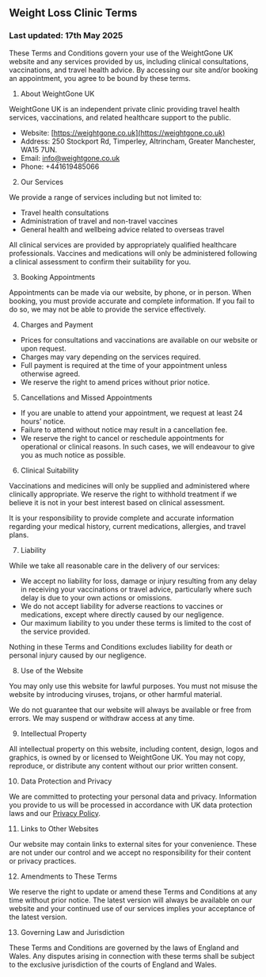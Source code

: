 
## Weight Loss Clinic Terms

### Last updated: 17th May 2025

These Terms and Conditions govern your use of the WeightGone UK website and any services provided by us, including clinical consultations, vaccinations, and travel health advice. By accessing our site and/or booking an appointment, you agree to be bound by these terms.

1. About WeightGone UK

WeightGone UK is an independent private clinic providing travel health services, vaccinations, and related healthcare support to the public.

- Website: [https://weightgone.co.uk](https://weightgone.co.uk)
- Address: 250 Stockport Rd, Timperley, Altrincham, Greater Manchester, WA15 7UN.
- Email: info@weightgone.co.uk
- Phone: +441619485066

2. Our Services

We provide a range of services including but not limited to:

- Travel health consultations
- Administration of travel and non-travel vaccines
- General health and wellbeing advice related to overseas travel

All clinical services are provided by appropriately qualified healthcare professionals. Vaccines and medications will only be administered following a clinical assessment to confirm their suitability for you.

3. Booking Appointments

Appointments can be made via our website, by phone, or in person. When booking, you must provide accurate and complete information. If you fail to do so, we may not be able to provide the service effectively.

4. Charges and Payment

- Prices for consultations and vaccinations are available on our website or upon request.
- Charges may vary depending on the services required.
- Full payment is required at the time of your appointment unless otherwise agreed.
- We reserve the right to amend prices without prior notice.

5. Cancellations and Missed Appointments

- If you are unable to attend your appointment, we request at least 24 hours’ notice.
- Failure to attend without notice may result in a cancellation fee.
- We reserve the right to cancel or reschedule appointments for operational or clinical reasons. In such cases, we will endeavour to give you as much notice as possible.

6. Clinical Suitability

Vaccinations and medicines will only be supplied and administered where clinically appropriate. We reserve the right to withhold treatment if we believe it is not in your best interest based on clinical assessment.

It is your responsibility to provide complete and accurate information regarding your medical history, current medications, allergies, and travel plans.

7. Liability

While we take all reasonable care in the delivery of our services:

- We accept no liability for loss, damage or injury resulting from any delay in receiving your vaccinations or travel advice, particularly where such delay is due to your own actions or omissions.
- We do not accept liability for adverse reactions to vaccines or medications, except where directly caused by our negligence.
- Our maximum liability to you under these terms is limited to the cost of the service provided.

Nothing in these Terms and Conditions excludes liability for death or personal injury caused by our negligence.

8. Use of the Website

You may only use this website for lawful purposes. You must not misuse the website by introducing viruses, trojans, or other harmful material.

We do not guarantee that our website will always be available or free from errors. We may suspend or withdraw access at any time.

9. Intellectual Property

All intellectual property on this website, including content, design, logos and graphics, is owned by or licensed to WeightGone UK. You may not copy, reproduce, or distribute any content without our prior written consent.

10. Data Protection and Privacy

We are committed to protecting your personal data and privacy. Information you provide to us will be processed in accordance with UK data protection laws and our [Privacy Policy](https://weightgone.co.uk/privacy-policy).

11. Links to Other Websites

Our website may contain links to external sites for your convenience. These are not under our control and we accept no responsibility for their content or privacy practices.

12. Amendments to These Terms

We reserve the right to update or amend these Terms and Conditions at any time without prior notice. The latest version will always be available on our website and your continued use of our services implies your acceptance of the latest version.

13. Governing Law and Jurisdiction

These Terms and Conditions are governed by the laws of England and Wales. Any disputes arising in connection with these terms shall be subject to the exclusive jurisdiction of the courts of England and Wales.